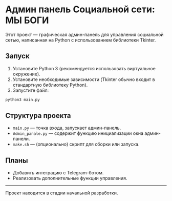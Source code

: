 # Админ панель Социальной сети: МЫ БОГИ

Этот проект — графическая админ-панель для управления социальной сетью, написанная на Python с использованием библиотеки Tkinter.

## Запуск

1. Установите Python 3 (рекомендуется использовать виртуальное окружение).
2. Установите необходимые зависимости (Tkinter обычно входит в стандартную библиотеку Python).
3. Запустите файл:

```bash
python3 main.py
```

## Структура проекта
- `main.py` — точка входа, запускает админ-панель.
- `Admin_panale.py` — содержит функцию инициализации окна админ-панели.
- `make.sh` — (опционально) скрипт для сборки или запуска.

## Планы
- Добавить интеграцию с Telegram-ботом.
- Реализовать дополнительные функции управления.

---
Проект находится в стадии начальной разработки.
